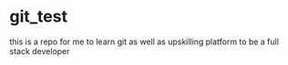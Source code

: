 # git_test
this is a repo for me to learn git as well as upskilling platform to be a full stack developer